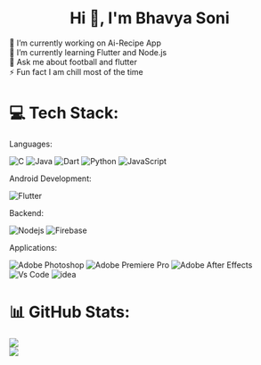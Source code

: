 <h1 align="center">Hi 👋, I'm Bhavya Soni</h1>

🔭 I’m currently working on Ai-Recipe App
<br>🌱 I’m currently learning Flutter and Node.js<br>💬 Ask me about football and flutter<br>⚡ Fun fact I am chill most of the time


# 💻 Tech Stack:
Languages: 

![C](https://skillicons.dev/icons?i=c&theme=dark) ![Java](https://skillicons.dev/icons?i=java&theme=dark) ![Dart](https://skillicons.dev/icons?i=dart&theme=dark) ![Python](https://skillicons.dev/icons?i=python&theme=dark) ![JavaScript](https://skillicons.dev/icons?i=js&theme=dark)

Android Development: 

![Flutter](https://skillicons.dev/icons?i=flutter&theme=light)

Backend:

![Nodejs](https://skillicons.dev/icons?i=nodejs&theme=dark) ![Firebase](https://skillicons.dev/icons?i=firebase&theme=dark) 

Applications: 

 ![Adobe Photoshop](https://skillicons.dev/icons?i=ps&theme=dark) ![Adobe Premiere Pro](https://skillicons.dev/icons?i=pr&theme=dark) ![Adobe After Effects](https://skillicons.dev/icons?i=ae&theme=dark) ![Vs Code](
 https://skillicons.dev/icons?i=vscode&theme=dark) ![idea](https://skillicons.dev/icons?i=idea&theme=dark)
 
# 📊 GitHub Stats:

![](https://nirzak-streak-stats.vercel.app/?user=BhavyaSoni01&theme=github_dark&hide_border=true)<br/>
![](https://github-readme-stats.vercel.app/api/top-langs/?username=BhavyaSoni01&theme=github_dark&hide_border=true&include_all_commits=false&count_private=true&layout=compact)


